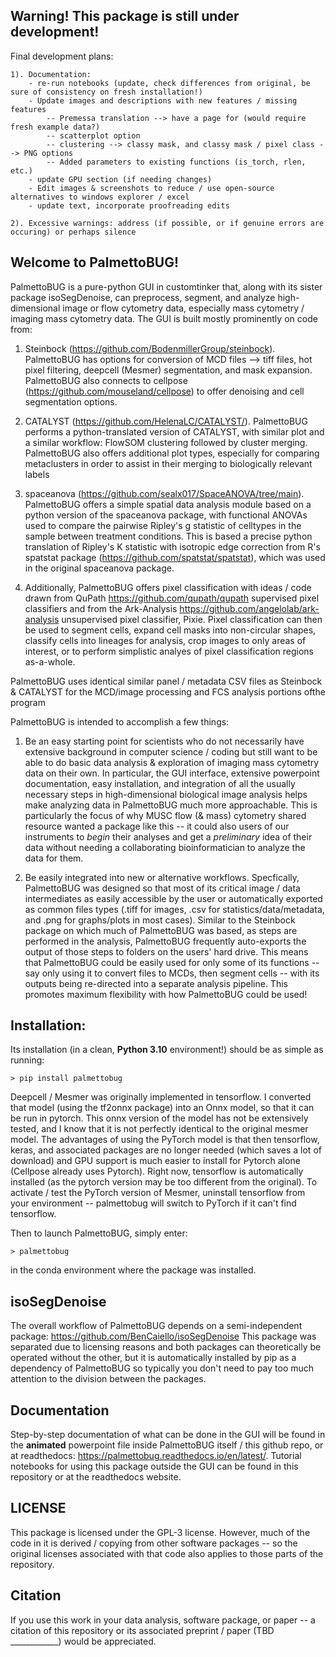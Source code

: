 ## Warning! This package is still under development!

Final development plans:

    1). Documentation: 
        - re-run notebooks (update, check differences from original, be sure of consistency on fresh installation!)
        - Update images and descriptions with new features / missing features
            -- Premessa translation --> have a page for (would require fresh example data?)
            -- scatterplot option
            -- clustering --> classy mask, and classy mask / pixel class --> PNG options
            -- Added parameters to existing functions (is_torch, rlen, etc.)
        - update GPU section (if needing changes)
        - Edit images & screenshots to reduce / use open-source alternatives to windows explorer / excel
        - update text, incorporate proofreading edits

    2). Excessive warnings: address (if possible, or if genuine errors are occuring) or perhaps silence

## Welcome to PalmettoBUG!

PalmettoBUG is a pure-python GUI in customtinker that, along with its sister package isoSegDenoise, can preprocess, segment, and analyze high-dimensional image or flow cytometry data,
especially mass cytometry / imaging mass cytometry data. The GUI is built mostly prominently on code from:

1. Steinbock (https://github.com/BodenmillerGroup/steinbock). PalmettoBUG has options for conversion of MCD files --> tiff files, hot pixel filtering, deepcell (Mesmer) segmentation, and mask expansion. PalmettoBUG also connects to cellpose (https://github.com/mouseland/cellpose) to offer denoising and cell segmentation options.

2. CATALYST (https://github.com/HelenaLC/CATALYST/). PalmettoBUG performs a python-translated version of CATALYST, with similar plot and a similar workflow: FlowSOM clustering followed by cluster merging. PalmettoBUG also offers additional plot types, especially for comparing metaclusters in order to assist in their merging to biologically relevant labels

3. spaceanova (https://github.com/sealx017/SpaceANOVA/tree/main). PalmettoBUG offers a simple spatial data analysis module based on a python version of the spaceanova package, with functional ANOVAs used to compare the pairwise Ripley's g statistic of celltypes in the sample between treatment conditions. This is based a precise python translation of Ripley's K statistic with isotropic edge correction from R's spatstat package (https://github.com/spatstat/spatstat), which was used in the original spaceanova package.

4. Additionally, PalmettoBUG offers pixel classification with ideas / code drawn from QuPath https://github.com/qupath/qupath supervised pixel classifiers and from the Ark-Analysis https://github.com/angelolab/ark-analysis unsupervised pixel classifier, Pixie. Pixel classification can then be used to segment cells, expand cell masks into non-circular shapes, classify cells into lineages for analysis, crop images to only areas of interest, or to perform simplistic analyes of pixel classification regions as-a-whole.

PalmettoBUG uses identical similar panel / metadata CSV files as Steinbock & CATALYST for the MCD/image processing and FCS analysis portions ofthe program

PalmettoBUG is intended to accomplish a few things:

1. Be an easy starting point for scientists who do not necessarily have extensive background in computer science / coding but still want to be able to do basic data analysis & exploration of imaging mass cytometry data on their own. In particular, the GUI interface, extensive powerpoint documentation, easy installation, and integration of all the usually necessary steps in high-dimensional biological image analysis helps make analyzing data in PalmettoBUG much more approachable. This is particularly the focus of why MUSC flow (& mass) cytometry shared resource wanted a package like this -- it could also users of our instruments to _begin_ their analyses and get a _preliminary_ idea of their data without needing a collaborating bioinformatician to analyze the data for them.  

2. Be easily integrated into new or alternative workflows. Specfically, PalmettoBUG was designed so that most of its critical image / data intermediates as easily accessible by the user or automatically exported as common files types (.tiff for images, .csv for statistics/data/metadata, and .png for graphs/plots in most cases). Similar to the Steinbock package on which much of PalmettoBUG was based, as steps are performed in the analysis, PalmettoBUG frequently auto-exports the output of those steps to folders on the users' hard drive. This means that PalmettoBUG could be easily used for only some of its functions -- say only using it to convert files to MCDs, then segment cells -- with its outputs being re-directed into a separate analysis pipeline. This promotes maximum flexibility with how PalmettoBUG could be used!

## Installation:

Its installation (in a clean, **Python 3.10** environment!) should be as simple as running:

    > pip install palmettobug

Deepcell / Mesmer was originally implemented in tensorflow. I converted that model (using the tf2onnx package) into an Onnx model, so that it can be run in pytorch.
This onnx version of the model has not be extensively tested, and I know that it is not perfectly identical to the original mesmer model. The 
advantages of using the PyTorch model is that then tensorflow, keras, and associated packages are no longer needed (which saves a lot of download) and GPU support is
much easier to install for Pytorch alone (Cellpose already uses Pytorch). Right now, tensorflow is automatically installed (as the pytorch version may be too different from the original). To activate / test the PyTorch version of Mesmer, uninstall tensorflow from your environment -- palmettobug will switch to PyTorch if it can't find tensorflow.

Then to launch PalmettoBUG, simply enter:

    > palmettobug

in the conda environment where the package was installed. 

## isoSegDenoise

The overall workflow of PalmettoBUG depends on a semi-independent package: https://github.com/BenCaiello/isoSegDenoise 
This package was separated due to licensing reasons and both packages can theoretically be operated without the other, but it is automatically installed by pip as a dependency of PalmettoBUG so typically you don't need to pay too much attention to the division between the packages.


## Documentation

Step-by-step documentation of what can be done in the GUI will be found in the **animated** powerpoint file inside PalmettoBUG itself / this github repo, or at readthedocs: https://palmettobug.readthedocs.io/en/latest/. Tutorial notebooks for using this package outside the GUI can be found in this repository or at the readthedocs website.

## LICENSE

This package is licensed under the GPL-3 license. However, much of the code in it is derived / copying from other software packages -- so the original licenses associated with that code also applies to those parts of the repository. 

## Citation

If you use this work in your data analysis, software package, or paper -- a citation of this repository or its associated preprint / paper (TBD ____________) would be appreciated. 

